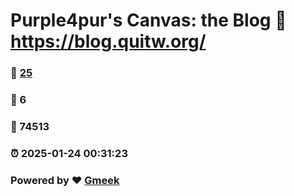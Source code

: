 # Purple4pur's Canvas: the Blog :link: https://blog.quitw.org/ 
### :page_facing_up: [25](https://blog.quitw.org//tag.html) 
### :speech_balloon: 6 
### :hibiscus: 74513 
### :alarm_clock: 2025-01-24 00:31:23 
### Powered by :heart: [Gmeek](https://github.com/Meekdai/Gmeek)
